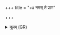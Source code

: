 +++
title = "०७ नमस् ते प्राण"

+++
<details><summary>मूलम् (GR)</summary>

नमस् ते प्राण प्राणते  
नमो अस्त्व् अपानते ।  
प्रतीचीनाय ते नमः  
पराचीनाय ते नमः  
सर्वस्मै त इदं नमः ॥
</details>